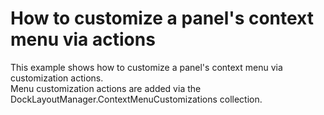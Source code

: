 # How to customize a panel's context menu via actions


<p>This example shows how to customize a panel's context menu via customization actions.<br />
Menu customization actions are added via the DockLayoutManager.ContextMenuCustomizations collection.</p><p></p>

<br/>


